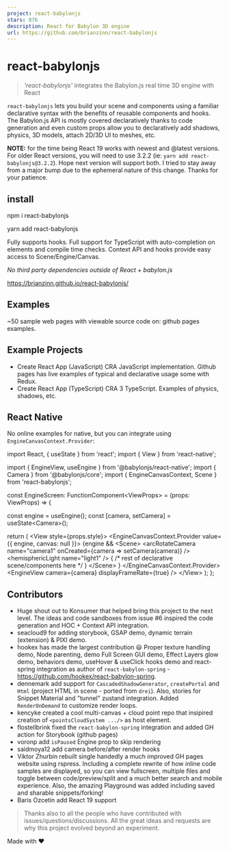 ```yaml
---
project: react-babylonjs
stars: 876
description: React for Babylon 3D engine
url: https://github.com/brianzinn/react-babylonjs
---
```


react-babylonjs
===============

> _'react-babylonjs'_ integrates the Babylon.js real time 3D engine with React

`react-babylonjs` lets you build your scene and components using a familiar declarative syntax with the benefits of reusable components and hooks. The Babylon.js API is mostly covered declaratively thanks to code generation and even custom props allow you to declaratively add shadows, physics, 3D models, attach 2D/3D UI to meshes, etc.

**NOTE:** for the time being React 19 works with newest and @latest versions. For older React versions, you will need to use 3.2.2 (ie: `yarn add react-babylonjs@3.2.2`). Hope next version will support both. I tried to stay away from a major bump due to the ephemeral nature of this change. Thanks for your patience.

install
-------

npm i react-babylonjs

yarn add react-babylonjs

Fully supports hooks. Full support for TypeScript with auto-completion on elements and compile time checks. Context API and hooks provide easy access to Scene/Engine/Canvas.

_No third party dependencies outside of React + babylon.js_

https://brianzinn.github.io/react-babylonjs/

Examples
--------

~50 sample web pages with viewable source code on: github pages examples.

Example Projects
----------------

-   Create React App (JavaScript) CRA JavaScript implementation. Github pages has live examples of typical and declarative usage some with Redux.
-   Create React App (TypeScript) CRA 3 TypeScript. Examples of physics, shadows, etc.

React Native
------------

No online examples for native, but you can integrate using `EngineCanvasContext.Provider`:

import React, { useState } from 'react';
import { View } from 'react-native';

import { EngineView, useEngine } from '@babylonjs/react-native';
import { Camera } from '@babylonjs/core';
import { EngineCanvasContext, Scene } from 'react-babylonjs';

const EngineScreen: FunctionComponent<ViewProps\> = (props: ViewProps) =\> {

  const engine \= useEngine();
  const \[camera, setCamera\] \= useState<Camera\>();

  return (
    <View style\={props.style}\>
      <EngineCanvasContext.Provider value\={{ engine, canvas: null }}\>
        {engine &&
          <Scene\>
            <arcRotateCamera
              name\="camera1"
              onCreated\={camera \=> setCamera(camera)}
            />
            <hemisphericLight name\="light1" />
            { /\* rest of declarative scene/components here \*/ }
          </Scene\>
        }
      </EngineCanvasContext.Provider\>
      <EngineView camera\={camera} displayFrameRate\={true} />
    </View\>
  );
};

Contributors
------------

-   Huge shout out to Konsumer that helped bring this project to the next level. The ideas and code sandboxes from issue #6 inspired the code generation and HOC + Context API integration.
-   seacloud9 for adding storybook, GSAP demo, dynamic terrain (extension) & PIXI demo.
-   hookex has made the largest contribution 😃 Proper texture handling demo, Node parenting, demo Full Screen GUI demo, Effect Layers glow demo, behaviors demo, useHover & useClick hooks demo and react-spring integration as author of `react-babylon-spring` - https://github.com/hookex/react-babylon-spring.
-   dennemark add support for `CascadedShadowGenerator`, `createPortal` and `Html` (project HTML in scene - ported from `drei`). Also, stories for Snippet Material and "tunnel" zustand integration. Added `RenderOnDemand` to customize render loops.
-   kencyke created a cool multi-canvas + cloud point repo that insipired creation of `<pointsCloudSystem .../>` as host element.
-   flostellbrink fixed the `react-babylon-spring` integration and added GH action for Storybook (github pages)
-   voronp add `isPaused` Engine prop to skip rendering
-   saidmoya12 add camera before/after render hooks
-   Viktor Zhurbin rebuilt single handedly a much improved GH pages website using rspress. Including a complete rewrite of how inline code samples are displayed, so you can view fullscreen, multiple files and toggle between code/preview/split and a much better search and mobile experience. Also, the amazing Playground was added including saved and sharable snippets/forking!
-   Baris Ozcetin add React 19 support

> Thanks also to all the people who have contributed with issues/questions/discussions. All the great ideas and requests are why this project evolved beyond an experiment.

Made with ♥
